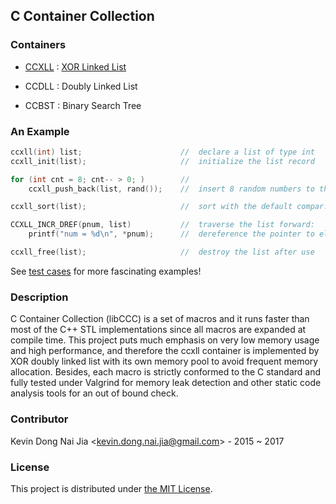 ## C Container Collection

### Containers

* [CCXLL](tool/ccxll-call.pdf) : [XOR Linked List](doc/ccxll-list.pdf)

* CCDLL : Doubly Linked List

* CCBST : Binary Search Tree

### An Example

```c
ccxll(int) list;                      //  declare a list of type int
ccxll_init(list);                     //  initialize the list record

for (int cnt = 8; cnt-- > 0; )        //  
    ccxll_push_back(list, rand());    //  insert 8 random numbers to the end

ccxll_sort(list);                     //  sort with the default compar. XLEQ

CCXLL_INCR_DREF(pnum, list)           //  traverse the list forward:
    printf("num = %d\n", *pnum);      //  dereference the pointer to element

ccxll_free(list);                     //  destroy the list after use
```

See [test cases](test) for more fascinating examples!

### Description

C Container Collection (libCCC) is a set of macros and it runs faster than most of the C++ STL implementations since all macros are expanded at compile time. This project puts much emphasis on very low memory usage and high performance, and therefore the ccxll container is implemented by XOR doubly linked list with its own memory pool to avoid frequent memory allocation. Besides, each macro is strictly conformed to the C standard and fully tested under Valgrind for memory leak detection and other static code analysis tools for an out of bound check.


### Contributor

Kevin Dong Nai Jia <<kevin.dong.nai.jia@gmail.com>> - 2015 ~ 2017

### License

This project is distributed under [the MIT License](LICENSE).

